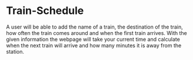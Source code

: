 # Train-Schedule
A user will be able to add the name of a train, the destination of the train, how often the train comes around and when the first train arrives. 
With the given information the webpage will take your current time and calculate when the next train will arrive and how many minutes it is away from the station. 
